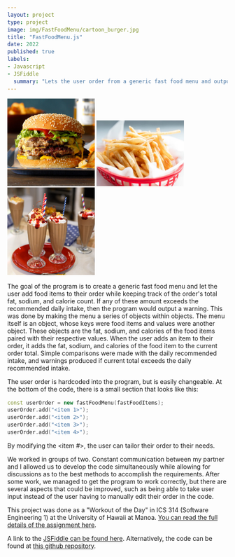 ```yaml
---
layout: project
type: project
image: img/FastFoodMenu/cartoon_burger.jpg
title: "FastFoodMenu.js"
date: 2022
published: true
labels:
- Javascript
- JSFiddle
  summary: "Lets the user order from a generic fast food menu and output a warning if daily fat, sodium, or calories limit is exceeded."
---
```


<div class="text-center p-4">
  <img width="200px" src="../img/FastFoodMenu/burger.jpg" class="img-thumbnail" >
  <img width="200px" src="../img/FastFoodMenu/fries.jpg" class="img-thumbnail" >
  <img width="200px" src="../img/FastFoodMenu/shakes.jpg" class="img-thumbnail" >
</div>

The goal of the program is to create a generic fast food menu and let the user add food items to their order while keeping track of the order's total fat, sodium, and calorie count.  If any of these amount exceeds the recommended daily intake, then the program would output a warning.  This was done by making the menu a series of objects within objects.  The menu itself is an object, whose keys were food items and values were another object.  These objects are the fat, sodium, and calories of the food items paired with their respective values.  When the user adds an item to their order, it adds the fat, sodium, and calories of the food item to the current order total.  Simple comparisons were made with the daily recommended intake, and warnings produced if current total exceeds the daily recommended intake.

The user order is hardcoded into the program, but is easily changeable.  At the bottom of the code, there is a small section that looks like this:

```cpp
const userOrder = new fastFoodMenu(fastFoodItems);
userOrder.add("<item 1>");
userOrder.add("<item 2>");
userOrder.add("<item 3>");
userOrder.add("<item 4>");
```

By modifying the <item #>, the user can tailor their order to their needs.

We worked in groups of two.  Constant communication between my partner and I allowed us to develop the code simultaneously while allowing for discussions as to the best methods to accomplish the requirements.  After some work, we managed to get the program to work correctly, but there are several aspects that could be improved, such as being able to take user input instead of the user having to manually edit their order in the code.

This project was done as a "Workout of the Day" in ICS 314 (Software Engineering 1) at the University of Hawaii at Manoa.  [You can read the full details of the assignment here](https://courses.ics.hawaii.edu/ics314f22/morea/javascript-2/inclass-bk-menu.html).

A link to the [JSFiddle can be found here](https://jsfiddle.net/galenc12/5ksjvyLz/11/).
Alternatively, the code can be found at [this github repository](https://github.com/GalenChang/FastFoodMenu).